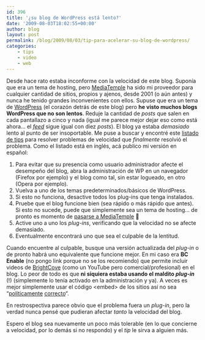 ```yaml
---
id: 396
title: '¿su blog de WordPress está lento?'
date: '2009-08-03T18:02:55+00:00'
author: blog
layout: post
permalink: /blog/2009/08/03/tip-para-acelerar-su-blog-de-wordpress/
categories:
    - tips
    - video
    - web
---
```


Desde hace rato estaba inconforme con la velocidad de este blog. Suponía que era un tema de hosting, pero [MediaTemple](http://www.mediatemple.net/go/order/?refdom=pingpongestudio.com) ha sido mi proveedor para cualquier cantidad de sitios, propios y ajenos, desde 2001 (o aún antes) y nunca he tenido grandes inconvenientes con ellos. Supuse que era un tema de [WordPress](http://wordpress.org/) (el corazón detrás de este blog) pero **he visto muchos blogs WordPress que no son lentos**. Reduje la cantidad de *posts* que salen en cada pantallazo a cinco y nada (igual me parece mejor dejar eso como está ahora… el [*feed*](http://feeds.feedburner.com/mgablog) sigue igual con diez *posts*). El blog ya estaba *demasiado* lento al punto de ser insoportable. Me puse a buscar y encontré este [listado de tips](http://www.idano.net/nailing-down-slow-performance-in-wordpress-74.htm "Nailing Down Slow Performance in WordPress") para resolver problemas de velocidad que *finalmente* resolvió el problema. Como el listado está en inglés, acá publico mi versión en español:

1. Para evitar que su presencia como usuario administrador afecte el desempeño del blog, abra la administración de WP en un navegador (Firefox por ejemplo) y el blog como tal, sin estar logueado, en otro (Opera por ejemplo).
2. Vuelva a uno de los temas predeterminados/básicos de WordPress.
3. Si esto no funciona, desactive todos los plug-ins que tenga instalados.
4. Pruebe que el blog funcione bien (sea rápido o más rápido que antes). Si esto no sucede, puede que simplemente sea un tema de hosting… de pronto es momento de [pasarse a MediaTemple](http://www.mediatemple.net/go/order/?refdom=pingpongestudio.com) 🙂
5. Active uno a uno los *plug-ins*, verificando que la velocidad no se afecte demasiado.
6. Eventualmente encontrará uno que sea el culpable de la lentitud.

Cuando encuentre al culpable, busque una versión actualizada del *plug-in* o de pronto habrá uno equivalente que funcione mejor. En mi caso era **BC Enable** (no pongo link porque no se los recomiendo) que permite incluir videos de [BrightCove](http://www.brightcove.com/) (como un YouTube pero comercial/profesional) en el blog. Lo peor de todo es que **ni siquiera estaba usando el maldito *plug-in*** (!) (simplemente lo tenía activado en la administración y ya). A veces es mejor simplemente usar el código &lt;embed&gt; de los sitios así no sea “[políticamente](http://www.alistapart.com/articles/flashsatay "Flash Satay: Embedding Flash While Supporting Standards") [correcto](http://www.alistapart.com/articles/byebyeembed "Bye Bye Embed")“.

En restrospectiva parece obvio que el problema fuera un *plug-in*, pero la verdad nunca pensé que pudieran afectar *tanto* la velocidad del blog.

Espero el blog sea nuevamente un poco más tolerable (en lo que concierne a velocidad, por lo demás si no respondo) y el *tip* le sirva a alguien más.